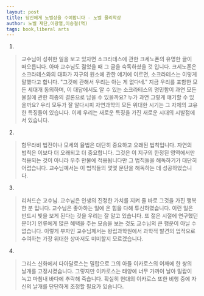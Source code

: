 ```yaml
---
layout: post
title: 당신에게 노벨상을 수여합니다 - 노벨 물리학상
author: 노벨 재단,이광열,이승철(역)
tags: book,liberal arts
---
```


1. 
> 교수님이 성취한 일을 보고 있자면 소크라테스에 관한 크세노폰의 유명한 글이 떠오릅니다. 아마 교수님도 젊었을 때 그 글을 숙독하셨을 것 입니다. 크세노폰은 소크라테스와의 대화가 지구의 원소에 관한 얘기에 이르면, 소크라테스는 이렇게 말했다고 합니다. "그것에 관해서 우리는 아는 게 없다네." 지금 우리를 포함한 모든 세대개 동의하며, 이 대답에서도 알 수 있는 소크라테스의 명민함이 과연 모든 물질에 관한 최종의 결론으로 남을 수 있을까요? 누가 과연 그렇게 얘기할 수 있을까요? 우리 모두가 잘 알다시피 자연과학의 모든 위대한 시기는 그 자체의 고유한 특징들이 있습니다. 이제 우리는 새로운 특징을 가진 새로운 시대의 시발점에 서 있습니다.

 
2. 
> 함무라비 법전이나 모세의 율법은 대단히 중요하고 오래된 법칙입니다. 자연의 법칙은 이보다 더 오래되고 더 중요합니다. 그것은 이 지구의 한정된 영역에서만 적용되는 것이 아니라 우주 만물에 적용됩니다만 그 법칙들을 해독하기가 대단히 어렵습니다. 교수님꼐서는 이 법칙들의 몇몇 문단을 해독하는 데 성공하였습니다.

 
3. 
> 리처드슨 교수님. 교수님은 인생의 진정한 가치를 지켜 줄 바로 그것을 가진 행복한 분 입니다. 교수님은 좋아하는 일에 온 힘을 다해 투신하였습니다. 이런 일은 반드시 빛을 보게 된다는 것을 우리는 잘 알고 있습니다. 또 젊은 시절에 연구했던 분야기 인류에게 많은 혜택을 주는 모습을 보는 것도 교수님의 큰 행운이 아닐 수 없습니다. 이렇게 부자인 교수님께서는 왕립과학원에서 과학적 발견의 업적으로 수여하는 가장 위대한 상마저도 미미할지 모르겠습니다.

4. 
> 그리스 신화에서 다아달로스는 밀랍으로 그의 아들 이카로스의 어깨에 한 쌍의 날개를 고정시켰습니다. 그렇지만 이카로스는 태양에 너무 가까이 날아 밀랍이 녹고 마침내 바다에 추락해 죽습니다. 확실히 현대의 이카로스 또한 비행 중에 자신의 날개를 단단하게 조정할 필요가 있습니다.